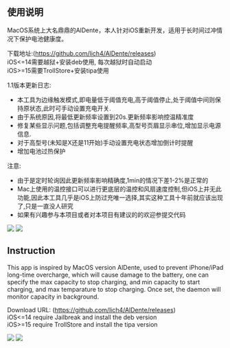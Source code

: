 ## 使用说明

MacOS系统上大名鼎鼎的AlDente，本人针对iOS重新开发，适用于长时间过冲情况下保护电池健康度。  

下载地址:(https://github.com/lich4/AlDente/releases)  
iOS<=14需要越狱+安装deb使用, 每次越狱时自动启动   
iOS>=15需要TrollStore+安装tipa使用    

1.1版本更新日志:
* 本工具为边缘触发模式,即电量低于阈值充电,高于阈值停止,处于阈值中间则保持原状态,此时可手动设置充电开关.
* 由于系统原因,将最低更新频率设置到20s.更新频率影响控温精准度
* 修复某些显示问题,包括调整充电提醒频率,高型号页眉显示串位,增加显示电源信息.
* 对于高型号(未知是X还是11开始)手动设置充电状态增加倒计时提醒
* 增加电池过热保护

注意:
* 由于是定时轮询因此更新频率影响精确度,1min的情况下差1-2%是正常的
* Mac上使用的温控接口可以进行更底层的温控和风扇速度控制,但iOS上并无此功能,因此本工具几乎是iOS上防过充唯一选择,其实这种工具十年前就应该出现了,只是一直没人研究
* 如果有兴趣参与本项目或者对本项目有建议的的欢迎参提交代码

![](https://raw.githubusercontent.com/lich4/AlDente/main/snapshot.png)
![](https://raw.githubusercontent.com/lich4/AlDente/main/snapshot1.png)


## Instruction

This app is inspired by MacOS version AlDente, used to prevent iPhone/iPad long-time overcharge, which will cause damage to the battery, one can specify the max capacity to stop charging, and min capacity to start charging, and max temparature to stop charging. Once set, the daemon will monitor capacity in background.

Download URL: (https://github.com/lich4/AlDente/releases)      
iOS<=14 require Jailbreak and install the deb version    
iOS>=15 require TrollStore and install the tipa version    


![](https://raw.githubusercontent.com/lich4/AlDente/main/snapshot_en.png)
![](https://raw.githubusercontent.com/lich4/AlDente/main/snapshot_en1.png)


